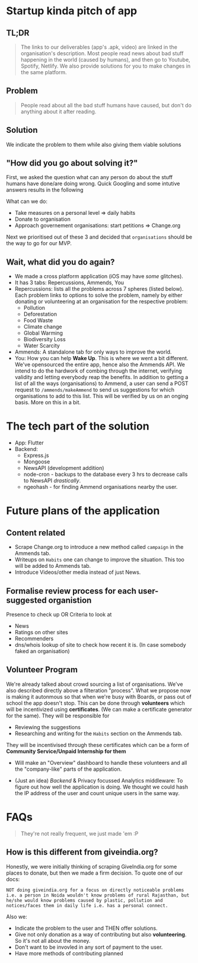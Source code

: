 # Startup kinda pitch of app

## TL;DR

> The links to our deliverables (app's .apk, video) are linked in the organisation's description. Most people read news about bad stuff happening in the world (caused by humans), and then go to Youtube, Spotify, Netlify. We also provide solutions for you to make changes in the same platform.

## Problem

> People read about all the bad stuff humans have caused, but don't do anything about it after reading.

## Solution

We indicate the problem to them while also giving them viable solutions

## "How did you go about solving it?"

First, we asked the question what can any person do about the stuff humans have done/are doing wrong.
Quick Googling and some intutive answers results in the following

What can we do:

- Take measures on a personal level => daily habits
- Donate to organisation
- Approach governement organisations: start petitions => Change.org

Next we prioritised out of these 3 and decided that `organisations` should be the way to go for our MVP.

## Wait, what did you do again?

- We made a cross platform application (iOS may have _some_ glitches).
- It has 3 tabs: Repercussions, Ammends, You
- Repercussions: lists all the problems across 7 spheres (listed below). Each problem links to options to solve the problem, namely by either donating or volunteering at an organisation for the respective problem:
  - Pollution
  - Deforestation
  - Food Waste
  - Climate change
  - Global Warming
  - Biodiversity Loss
  - Water Scarcity
- Ammends: A standalone tab for only ways to improve the world.
- You: How you can help **Wake Up**. This is where we went a bit different. We've opensourced the entire app, hence also the Ammends API. We intend to do the hardwork of combing through the internet, verifying validity and letting everybody reap the benefits. In addition to getting a list of all the ways (organisations) to Ammend, a user can send a POST request to `/ammends/makeAmmend` to send us suggestions for which organisations to add to this list. This will be verified by us on an onging basis. More on this in a bit.

# The tech part of the solution

- App: Flutter
- Backend:
  - Express.js
  - Mongoose
  - NewsAPI (development addition)
  - node-cron - backups to the database every 3 hrs to decrease calls to NewsAPI _drastically_.
  - ngeohash - for finding Ammend organisations nearby the user.

# Future plans of the application

## Content related

- Scrape Change.org to introduce a new method called `campaign` in the Ammends tab.
- Writeups on `Habits` one can change to improve the situation. This too will be added to Ammends tab.
- Introduce Videos/other media instead of just News.

## Formalise review process for each user-suggested organistion

Presence to check up OR Criteria to look at

- News
- Ratings on other sites
- Recommenders
- dns/whois lookup of site to check how recent it is. (In case somebody faked an organisation)

## Volunteer Program

We're already talked about crowd sourcing a list of organisations. We've also described directly above a filteration "process". What we propose now is making it autonmous so that when we're busy with Boards, or pass out of school the app doesn't stop. This can be done through **volunteers** which will be incentivized using **certificates**. (We can make a certificate generator for the same). They will be responsible for

- Reviewing the suggestions
- Researching and writing for the `Habits` section on the Ammends tab.

They will be incentivised through these certificates which can be a form of **Community Service/Unpaid Internship for them**

- Will make an "Overview" dashboard to handle these volunteers and all the "company-like" parts of the application.

- (Just an idea) _Backend_ & Privacy focussed Analytics middleware: To figure out how well the application is doing. We thought we could hash the IP address of the user and count unique users in the same way.

# FAQs

> They're not really frequent, we just made 'em :P

## How is this different from giveindia.org?

Honestly, we were initially thinking of scraping GiveIndia.org for some places to donate, but then we made a firm decision. To quote one of our docs:

```text
NOT doing giveindia.org for a focus on directly noticeable problems i.e. a person in Noida wouldn't know problems of rural Rajasthan, but he/she would know problems caused by plastic, pollution and notices/faces them in daily life i.e. has a personal connect.
```

Also we:

- Indicate the problem to the user and THEN offer solutions.
- Give not only donation as a way of contributing but also **volunteering**. So it's not all about the money.
- Don't want to be invovled in any sort of payment to the user.
- Have more methods of contributing planned
